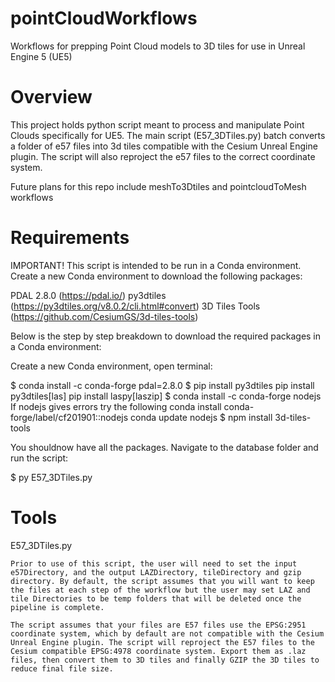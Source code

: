 # pointCloudWorkflows
Workflows for prepping Point Cloud models to 3D tiles for use in Unreal Engine 5 (UE5)

# Overview
This project holds python script meant to process and manipulate Point Clouds specifically for UE5. The main script (E57_3DTiles.py) batch converts a folder of e57 files into 3d tiles compatible with the Cesium Unreal Engine plugin. The script will also reproject the e57 files to the correct coordinate system.

Future plans for this repo include meshTo3Dtiles and pointcloudToMesh workflows


# Requirements
IMPORTANT! This script is intended to be run in a Conda environment. Create a new Conda environment to download
the following packages:

PDAL 2.8.0 (https://pdal.io/)
py3dtiles (https://py3dtiles.org/v8.0.2/cli.html#convert)
3D Tiles Tools (https://github.com/CesiumGS/3d-tiles-tools)

Below is the step by step breakdown to download the required packages in a Conda environment:

Create a new Conda environment, open terminal:

$ conda install -c conda-forge pdal=2.8.0
$ pip install py3dtiles
    pip install py3dtiles[las]
    pip install laspy[laszip]
$ conda install -c conda-forge nodejs
    If nodejs gives errors try the following
        conda install conda-forge/label/cf201901::nodejs
        conda update nodejs
$ npm install 3d-tiles-tools

You shouldnow have all the packages. Navigate to the database folder and run the script:

$ py E57_3DTiles.py

# Tools
E57_3DTiles.py 

    Prior to use of this script, the user will need to set the input e57Directory, and the output LAZDirectory, tileDirectory and gzip directory. By default, the script assumes that you will want to keep the files at each step of the workflow but the user may set LAZ and tile Directories to be temp folders that will be deleted once the pipeline is complete. 
    
    The script assumes that your files are E57 files use the EPSG:2951 coordinate system, which by default are not compatible with the Cesium Unreal Engine plugin. The script will reproject the E57 files to the Cesium compatible EPSG:4978 coordinate system. Export them as .laz files, then convert them to 3D tiles and finally GZIP the 3D tiles to reduce final file size.